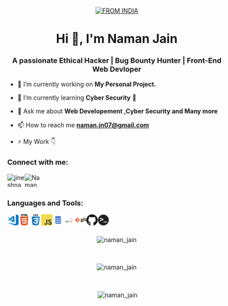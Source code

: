 <p align="center">
<a href="#"><img title="FROM INDIA" src="https://img.shields.io/badge/FROM-INDIA-green?colorA=%23FF9933&colorB=%23138808&style=for-the-badge"></a>
</p>
<h1 align="center">Hi 👋, I'm Naman Jain</h1>
<h3 align="center">A passionate Ethical Hacker | Bug Bounty Hunter | Front-End Web Devloper</h3>



- 🔭 I’m currently working on **My Personal Project.**

- 🌱 I’m currently learning **Cyber Security** 🤣

- 💬 Ask me about **Web Developement ,Cyber Security and Many more**

- 📫 How to reach me **naman.jn07@gmail.com**

- ⚡ My Work 👇



### Connect with me:

<p align="left">  <a href="https://linkedin.com/in/naman-jain72" target="blank"><img align="left" src="https://cdn.jsdelivr.net/npm/simple-icons@3.0.1/icons/linkedin.svg" alt="jineshnagori" height="30" width="40" /></a>
<a href="https://www.instagram.com/naman__jn/" target="blank"><img align="left" src="https://cdn.jsdelivr.net/npm/simple-icons@3.0.1/icons/instagram.svg" alt="Naman Jain" height="30" width="40" /></a></p>

<br />
<br />

### Languages and Tools:


<img align="left" alt="Visual Studio Code" width="26px" src="https://raw.githubusercontent.com/github/explore/80688e429a7d4ef2fca1e82350fe8e3517d3494d/topics/visual-studio-code/visual-studio-code.png" />
<img align="left" alt="HTML5" width="26px" src="https://raw.githubusercontent.com/github/explore/80688e429a7d4ef2fca1e82350fe8e3517d3494d/topics/html/html.png" />
<img align="left" alt="CSS3" width="26px" src="https://raw.githubusercontent.com/github/explore/80688e429a7d4ef2fca1e82350fe8e3517d3494d/topics/css/css.png" />
<img align="left" alt="JavaScript" width="26px" src="https://raw.githubusercontent.com/github/explore/80688e429a7d4ef2fca1e82350fe8e3517d3494d/topics/javascript/javascript.png" />
<img align="left" alt="SQL" width="26px" src="https://raw.githubusercontent.com/github/explore/80688e429a7d4ef2fca1e82350fe8e3517d3494d/topics/sql/sql.png" />
<img align="left" alt="MySQL" width="26px" src="https://raw.githubusercontent.com/github/explore/80688e429a7d4ef2fca1e82350fe8e3517d3494d/topics/mysql/mysql.png" />
<img align="left" alt="Git" width="26px" src="https://raw.githubusercontent.com/github/explore/80688e429a7d4ef2fca1e82350fe8e3517d3494d/topics/git/git.png" />
<img align="left" alt="GitHub" width="26px" src="https://raw.githubusercontent.com/github/explore/78df643247d429f6cc873026c0622819ad797942/topics/github/github.png" />
<img align="left" alt="HTML5" width="26px" src="https://raw.githubusercontent.com/github/explore/80688e429a7d4ef2fca1e82350fe8e3517d3494d/topics/terminal/terminal.png" />

<br />
<br />

<p align="center"><img align="center" src="https://github-readme-stats.vercel.app/api/top-langs/?username=naman-jain07&layout=compact" alt="naman_jain" /></p>

<br />

<p align="center"><img align="center" src="https://github-readme-stats.vercel.app/api/top-langs/?username=naman-jain07&theme=white-blue" alt="naman_jain" /></p>

<br />

<p align="center">&nbsp;<img align="center" src="https://github-readme-stats.vercel.app/api?username=naman-jain07&show_icons=true" alt="naman_jain" /></p>
